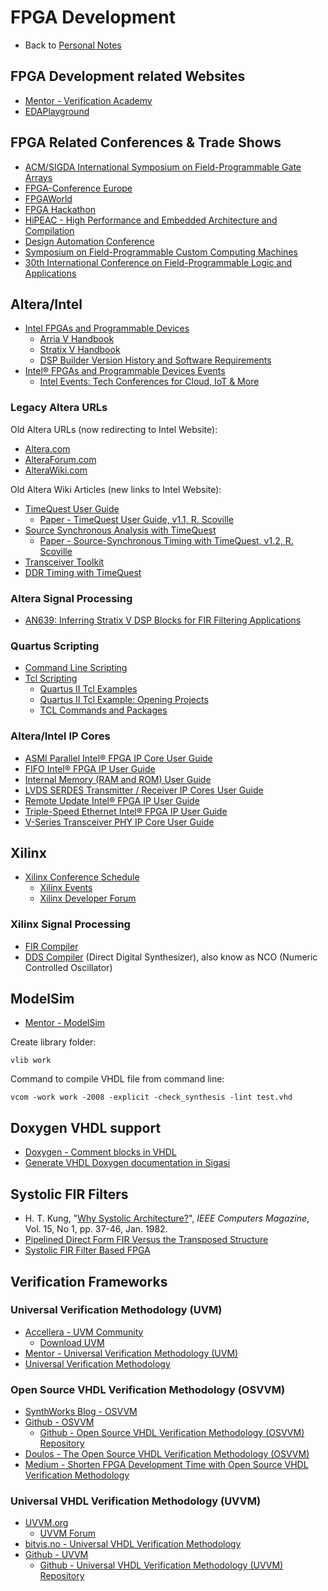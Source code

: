 # FPGA Development

- Back to [Personal Notes](README.md)

## FPGA Development related Websites

- [Mentor - Verification Academy](https://verificationacademy.com/)
- [EDAPlayground](https://www.edaplayground.com/)

## FPGA Related Conferences & Trade Shows

- [ACM/SIGDA International Symposium on Field-Programmable Gate Arrays](http://isfpga.org/)
- [FPGA-Conference Europe](https://www.fpga-conference.eu/)
- [FPGAWorld](https://www.fpgaworld.com/)
- [FPGA Hackathon](https://fpgahackathon.com/)
- [HiPEAC - High Performance and Embedded Architecture and Compilation](https://www.hipeac.net/)
- [Design Automation Conference](https://www.dac.com/)
- [Symposium on Field-Programmable Custom Computing Machines](https://www.fccm.org/)
- [30th International Conference on Field-Programmable Logic and Applications](https://www.fpl2020.org/)

## Altera/Intel

- [Intel FPGAs and Programmable Devices](https://www.intel.com/content/www/us/en/products/programmable.html)
  - [Arria V Handbook](https://www.intel.com/content/dam/www/programmable/us/en/pdfs/literature/hb/arria-v/arriav_handbook.pdf)
  - [Stratix V Handbook](https://www.intel.com/content/dam/www/programmable/us/en/pdfs/literature/hb/stratix-v/stratix5_handbook.pdf)
  - [DSP Builder Version History and Software Requirements](https://www.intel.com/content/www/us/en/programmable/support/support-resources/intellectual-property/dsp/dsp-builder/ips-dsp-version.html)
- [Intel® FPGAs and Programmable Devices Events](https://www.intel.com/content/www/us/en/programmable/events.html)
  - [Intel Events: Tech Conferences for Cloud, IoT & More](https://www.intel.com/content/www/us/en/events/overview.html)

### Legacy Altera URLs

Old Altera URLs (now redirecting to Intel Website):

- [Altera.com](https://www.altera.com)
- [AlteraForum.com](https://www.alteraforum.com/)
- [AlteraWiki.com](https://www.alterawiki.com)

Old Altera Wiki Articles (new links to Intel Website):

- [TimeQuest User Guide](https://forums.intel.com/s/createarticlepage?articleid=a3g0P0000005R9MQAU&action=view&language=en_US)
  - [Paper - TimeQuest User Guide, v1.1, R. Scoville](https://www.intel.com/content/dam/altera-www/global/en_US/uploads/3/3f/TimeQuest_User_Guide.pdf)
- [Source Synchronous Analysis with TimeQuest](https://forums.intel.com/s/createarticlepage?language=en_US&articleid=a3g0P0000005RIKQA2&artTopicId=0TO0P000000MWKBWA4&action=view)
  - [Paper - Source-Synchronous Timing with TimeQuest, v1.2, R. Scoville](https://www.intel.com/content/dam/altera-www/global/en_US/uploads/e/ea/Source_Synchronous_Timing.pdf)
- [Transceiver Toolkit](https://forums.intel.com/s/createarticlepage?articleid=a3g0P0000005RAtQAM&action=view&language=en_US)
- [DDR Timing with TimeQuest](https://forums.intel.com/s/createarticlepage?articleid=a3g0P0000005QzHQAU&action=view&language=en_US)

### Altera Signal Processing

- [AN639: Inferring Stratix V DSP Blocks for FIR Filtering Applications](https://www.intel.com/content/dam/www/programmable/us/en/pdfs/literature/an/an639.pdf)

### Quartus Scripting

- [Command Line Scripting](https://www.intel.com/content/dam/www/programmable/us/en/pdfs/literature/hb/qts/qts_qii52002.pdf)
- [Tcl Scripting](https://www.intel.com/content/dam/www/programmable/us/en/pdfs/literature/hb/qts/qts_qii52003.pdf)
  - [Quartus II Tcl Examples](https://www.intel.com/content/altera-www/global/en_us/index/support/support-resources/design-examples/design-software/tcl.html)
  - [Quartus II Tcl Example: Opening Projects](https://www.intel.com/content/www/us/en/programmable/support/support-resources/design-examples/design-software/tcl/open_project.html)
  - [TCL Commands and Packages](https://www.intel.com/content/www/us/en/programmable/quartushelp/current/index.htm#tafs/tafs/tafs.htm)

### Altera/Intel IP Cores

- [ASMI Parallel Intel® FPGA IP Core User Guide](https://www.intel.com/content/dam/www/programmable/us/en/pdfs/literature/ug/ug_altasmi_parallel.pdf)
- [FIFO Intel® FPGA IP User Guide](https://www.intel.com/content/dam/www/programmable/us/en/pdfs/literature/ug/ug_fifo.pdf)
- [Internal Memory (RAM and ROM) User Guide](https://www.intel.com/content/dam/www/programmable/us/en/pdfs/literature/ug/ug_ram.pdf)
- [LVDS SERDES Transmitter / Receiver IP Cores User Guide](https://www.intel.com/content/dam/www/programmable/us/en/pdfs/literature/ug/ug_altlvds.pdf)
- [Remote Update Intel® FPGA IP User Guide](https://www.intel.com/content/dam/www/programmable/us/en/pdfs/literature/ug/ug_altremote.pdf)
- [Triple-Speed Ethernet Intel® FPGA IP User Guide](https://www.intel.com/content/dam/www/programmable/us/en/pdfs/literature/ug/ug_ethernet.pdf)
- [V-Series Transceiver PHY IP Core User Guide](https://www.intel.com/content/dam/www/programmable/us/en/pdfs/literature/ug/xcvr_user_guide.pdf)

## Xilinx

- [Xilinx Conference Schedule](https://www.xilinx.com/support/university/conferences.html)
  - [Xilinx Events](https://www.xilinx.com/about/events.html)
  - [Xilinx Developer Forum](https://www.xilinx.com/products/design-tools/developer-forum.html)

### Xilinx Signal Processing

- [FIR Compiler](https://www.xilinx.com/support/documentation/ip_documentation/fir_compiler/v7_2/pg149-fir-compiler.pdf)
- [DDS Compiler](https://www.xilinx.com/support/documentation/ip_documentation/dds_compiler/v6_0/pg141-dds-compiler.pdf) (Direct Digital Synthesizer), also know as NCO (Numeric Controlled Oscillator)

## ModelSim

- [Mentor - ModelSim](https://www.mentor.com/products/fv/modelsim/)

Create library folder:

    vlib work

Command to compile VHDL file from command line:

    vcom -work work -2008 -explicit -check_synthesis -lint test.vhd

## Doxygen VHDL support

- [Doxygen - Comment blocks in VHDL](http://www.doxygen.nl/manual/docblocks.html#vhdlblocks)
- [Generate VHDL Doxygen documentation in Sigasi](https://insights.sigasi.com/tech/generate-vhdl-doxygen-documentation-sigasi/)

## Systolic FIR Filters

- H. T. Kung, "[Why Systolic Architecture?](https://www.eecs.harvard.edu/~htk/publication/1982-kung-why-systolic-architecture.pdf)", *IEEE Computers Magazine*, Vol. 15, No 1, pp. 37-46, Jan. 1982.
- [Pipelined Direct Form FIR Versus the Transposed Structure](https://www.allaboutcircuits.com/technical-articles/pipelined-direct-form-fir-versus-the-transposed-structure/)
- [Systolic FIR Filter Based FPGA](https://www.design-reuse.com/articles/19106/systolic-fir-filter-based-fpga.html)

## Verification Frameworks

### Universal Verification Methodology (UVM)

- [Accellera - UVM Community](https://www.accellera.org/community/uvm/)
  - [Download UVM](https://www.accellera.org/downloads/standards/uvm)
- [Mentor - Universal Verification Methodology (UVM)](https://www.mentor.com/products/fv/uvm)
- [Universal Verification Methodology](http://www.learnuvmverification.com/)

### Open Source VHDL Verification Methodology (OSVVM)

- [SynthWorks Blog - OSVVM](http://www.synthworks.com/blog/osvvm/)
- [Github - OSVVM](https://github.com/OSVVM)
  - [Github - Open Source VHDL Verification Methodology (OSVVM) Repository](https://github.com/OSVVM/OSVVM)
- [Doulos - The Open Source VHDL Verification Methodology (OSVVM)](https://www.doulos.com/knowhow/vhdl_designers_guide/OSVVM/)
- [Medium - Shorten FPGA Development Time with Open Source VHDL Verification Methodology](https://medium.com/@einfochips/shorten-fgpa-development-time-with-open-source-vhdl-verification-methodology-ca5254d5132e)

### Universal VHDL Verification Methodology (UVVM)

- [UVVM.org](https://uvvm.org/)
  - [UVVM Forum](https://forum.uvvm.org/)
- [bitvis.no - Universal VHDL Verification Methodology](https://bitvis.no/dev-tools/uvvm/)
- [Github - UVVM](https://github.com/UVVM)
  - [Github - Universal VHDL Verification Methodology (UVVM) Repository](https://github.com/UVVM/UVVM)
